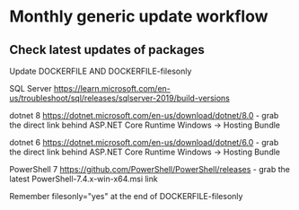 # Monthly generic update workflow

## Check latest updates of packages

Update DOCKERFILE AND DOCKERFILE-filesonly

SQL Server
https://learn.microsoft.com/en-us/troubleshoot/sql/releases/sqlserver-2019/build-versions

dotnet 8
https://dotnet.microsoft.com/en-us/download/dotnet/8.0 - grab the direct link behind ASP.NET Core Runtime Windows -> Hosting Bundle

dotnet 6
https://dotnet.microsoft.com/en-us/download/dotnet/6.0 - grab the direct link behind ASP.NET Core Runtime Windows -> Hosting Bundle

PowerShell 7
https://github.com/PowerShell/PowerShell/releases - grab the latest PowerShell-7.4.x-win-x64.msi link

Remember filesonly="yes" at the end of DOCKERFILE-filesonly
